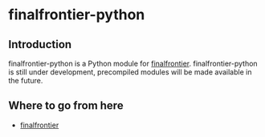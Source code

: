 # finalfrontier-python

## Introduction

finalfrontier-python is a Python module for
[finalfrontier](https://git.danieldk.eu/finalfrontier/about).
finalfrontier-python is still under development, precompiled modules will be
made available in the future.

## Where to go from here

  * [finalfrontier](https://git.danieldk.eu/finalfrontier/about)
